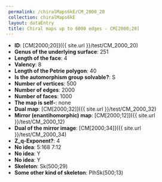 ```yaml
--- 
 permalink: /chiralMaps6kE/CM_2000_20 
 collection: chiralMaps6kE
 layout: dataEntry
 title: Chiral maps up to 6000 edges - CM[2000;20]
---
```


- **ID**: [CM[2000;20]]({{ site.url }}/test/CM_2000_20)
- **Genus of the underlying surface**: 251
- **Length of the face**: 4
- **Valency**: 8
- **Length of the Petrie polygon**: 40
- **Is the automorphism group solvable?**: S
- **Number of vertices**: 500
- **Number of edges**: 2000
- **Number of faces**: 1000
- **The map is self-**: none
- **Dual map**: [CM[2000;32]]({{ site.url }}/test/CM_2000_32)
- **Mirror (enantihomorphic) map**: [CM[2000;12]]({{ site.url }}/test/CM_2000_12)
- **Dual of the mirror image**: [CM[2000;34]]({{ site.url }}/test/CM_2000_34)
- **Z_q-Exponent?**: 4
- **No idea**:  5:168 7:12
- **No idea**: Y
- **No idea**: Y
- **Skeleton**: Sk(500;29)
- **Some other kind of skeleton**: PlhSk(500;13)
